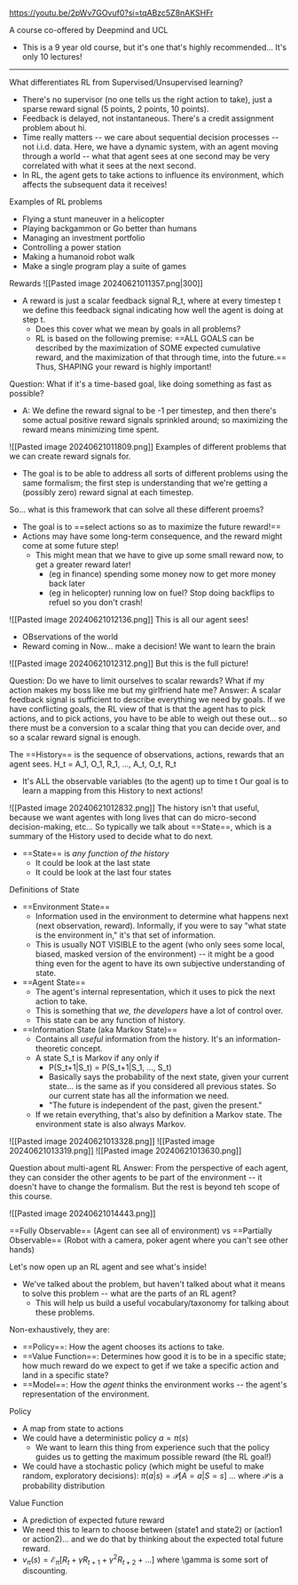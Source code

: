 https://youtu.be/2pWv7GOvuf0?si=tqABzc5Z8nAKSHFr

A course co-offered by Deepmind and UCL
- This is a 9 year old course, but it's one that's highly recommended... It's only 10 lectures!

-----

What differentiates RL from Supervised/Unsupervised learning?
- There's no supervisor (no one tells us the right action to take), just a sparse reward signal (5 points, 2 points, 10 points).
- Feedback is delayed, not instantaneous. There's a credit assignment problem about hi.
- Time really matters -- we care about sequential decision processes -- not i.i.d. data. Here, we have a dynamic system, with an agent moving through a world -- what that agent sees at one second may be very correlated with what it sees at the next second.
- In RL, the agent gets to take actions to influence its environment, which affects the subsequent data it receives!

Examples of RL problems
- Flying a stunt maneuver in a helicopter
- Playing backgammon or Go better than humans
- Managing an investment portfolio
- Controlling a power station
- Making a humanoid robot walk
- Make a single program play a suite of games


Rewards
![[Pasted image 20240621011357.png|300]]
- A reward is just a scalar feedback signal R_t, where at every timestep t we define this feedback signal indicating how well the agent is doing at step t.
	- Does this cover what we mean by goals in all problems?
	- RL is based on the following premise: ==ALL GOALS can be described by the maximization of SOME expected cumulative reward, and the maximization of that through time, into the future.==
Thus, SHAPING your reward is highly important!

Question: What if it's a time-based goal, like doing something as fast as possible?
- A: We define the reward signal to be -1 per timestep, and then there's some actual positive reward signals sprinkled around; so maximizing the reward means minimizing time spent.


![[Pasted image 20240621011809.png]]
Examples of different problems that we can create reward signals for.
- The goal is to be able to address all sorts of different problems using the same formalism; the first step is understanding that we're getting a (possibly zero) reward signal at each timestep.

So... what is this framework that can solve all these different proems?
- The goal is to ==select actions so as to maximize the future reward!==
- Actions may have some long-term consequence, and the reward might come at some future step!
	- This might mean that we have to give up some small reward now, to get a greater reward later!
		- (eg in finance) spending some money now to get more money back later
		- (eg in helicopter) running low on fuel? Stop doing backflips to refuel so you don't crash!

![[Pasted image 20240621012136.png]]
This is all our agent sees!
- OBservations of the world
- Reward coming in
Now... make a decision! We want to learn the brain

![[Pasted image 20240621012312.png]]
But this is the full picture!

Question: Do we have to limit ourselves to scalar rewards? What if my action makes my boss like me but my girlfriend hate me?
Answer: A scalar feedback signal is sufficient to describe everything we need by goals. If we have conflicting goals, the RL view of that is that the agent has to pick actions, and to pick actions, you have to be able to weigh out these out... so there must be a conversion to a scalar thing that you can decide over, and so a scalar reward signal is enough.


The ==History== is the sequence of observations, actions, rewards that an agent sees.
H_t = A_1, O_1, R_1, ..., A_t, O_t, R_t
- It's ALL the observable variables (to the agent) up to time t
Our goal is to learn a mapping from this History to next actions!

![[Pasted image 20240621012832.png]]
The history isn't that useful, because we want agentes with long lives that can do micro-second decision-making, etc... So typically we talk about ==State==, which is a summary of the History used to decide what to do next.
- ==State== is *any function of the history*
	- It could be look at the last state
	- It could be look at the last four states

Definitions of State
- ==Environment State==
	- Information used in the environment to determine what happens next (next observation, reward). Informally, if you were to say "what state is the environment in," it's that set of information.
	- This is usually NOT VISIBLE to the agent (who only sees some local, biased, masked version of the environment) -- it might be a good thing even for the agent to have its own subjective understanding of state.
- ==Agent State==
	- The agent's internal representation, which it uses to pick the next action to take.
	- This is something that *we, the developers* have a lot of control over.
	- This state can be any function of history.
- ==Information State (aka Markov State)==
	- Contains all *useful* information from the history. It's an information-theoretic concept.
	- A state S_t is Markov if any only if
		- P(S_t+1|S_t) = P(S_t+1|S_1, ..., S_t)
		- Basically says the probability of the next state, given your current state... is the same as if you considered all previous states. So our current state has all the information we need.
		- "The future is independent of the past, given the present."
	- If we retain everything, that's also by definition a Markov state. The environment state is also always Markov.

![[Pasted image 20240621013328.png]]
![[Pasted image 20240621013319.png]]
![[Pasted image 20240621013630.png]]

Question about multi-agent RL
Answer: From the perspective of each agent, they can consider the other agents to be part of the environment -- it doesn't have to change the formalism. But the rest is beyond teh scope of this course.


![[Pasted image 20240621014443.png]]


==Fully Observable== (Agent can see all of environment) vs ==Partially Observable== (Robot with a camera, poker agent where you can't see other hands)


Let's now open up an RL agent and see what's inside!
- We've talked about the problem, but haven't talked about what it means to solve this problem -- what are the parts of an RL agent? 
	- This will help us build a useful vocabulary/taxonomy for talking about these problems.

Non-exhaustively, they are:
- ==Policy==: How the agent chooses its actions to take.
- ==Value Function==: Determines how good it is to be in a specific state; how much reward do we expect to get if we take a specific action and land in a specific state?
- ==Model==: How the *agent* thinks the environment works -- the agent's representation of the environment.

Policy
- A map from state to actions
- We could have a deterministic policy $a = \pi(s)$
	- We want to learn this thing from experience such that the policy guides us to getting the maximum possible reward (the RL goal!)
- We could have a stochastic policy (which might be useful to make random, exploratory decisions): $\pi(a|s) = \mathcal{P}[A=a|S=s]$   ... where $\mathcal{P}$ is a probability distribution

Value Function 
- A prediction of expected future reward
- We need this to learn to choose between (state1 and state2) or (action1 or action2)... and we do that by thinking about the expected total future reward.
- $v_{\pi}(s) = \mathcal{E}_{\pi}[R_t + \gamma R_{t+1} + \gamma^2R_{t+2} + ...]$  where \gamma is some sort of discounting.













